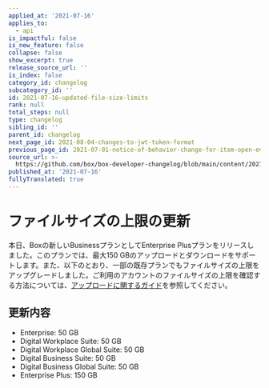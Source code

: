 ```yaml
---
applied_at: '2021-07-16'
applies_to:
  - api
is_impactful: false
is_new_feature: false
collapse: false
show_excerpt: true
release_source_url: ''
is_index: false
category_id: changelog
subcategory_id: ''
id: 2021-07-16-updated-file-size-limits
rank: null
total_steps: null
type: changelog
sibling_id: ''
parent_id: changelog
next_page_id: 2021-08-04-changes-to-jwt-token-format
previous_page_id: 2021-07-01-notice-of-behavior-change-for-item-open-events
source_url: >-
  https://github.com/box/box-developer-changelog/blob/main/content/2021/07-16-updated-file-size-limits.md
published_at: '2021-07-16'
fullyTranslated: true
---
```

# ファイルサイズの上限の更新

本日、Boxの新しいBusinessプランとしてEnterprise Plusプランをリリースしました。このプランでは、最大150 GBのアップロードとダウンロードをサポートします。また、以下のとおり、一部の既存プランでもファイルサイズの上限をアップグレードしました。ご利用のアカウントのファイルサイズの上限を確認する方法については、[アップロードに関するガイド][uploadguide]を参照してください。

## 更新内容

* Enterprise: 50 GB
* Digital Workplace Suite: 50 GB
* Digital Workplace Global Suite: 50 GB
* Digital Business Suite: 50 GB
* Digital Business Global Suite: 50 GB
* Enterprise Plus: 150 GB

[uploadguide]: g://uploads/direct
